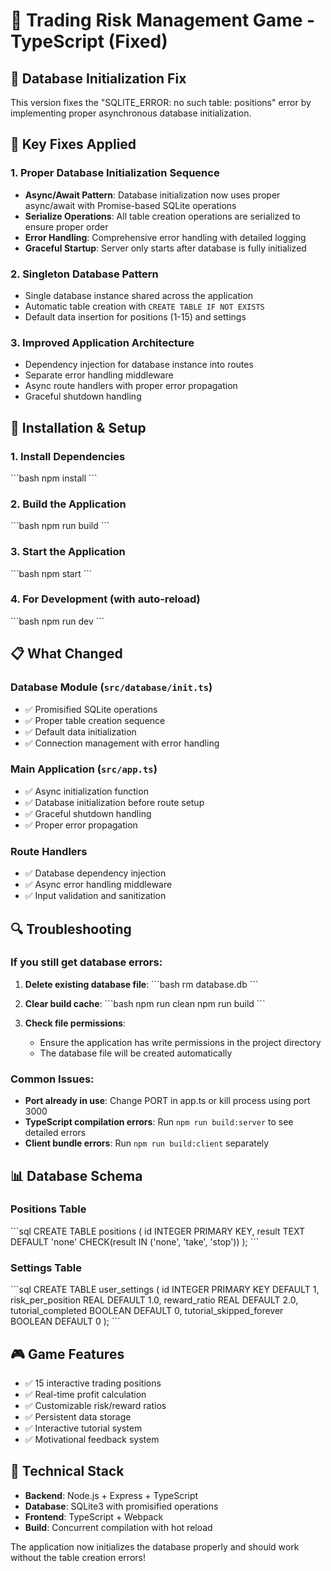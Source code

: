 # 🎯 Trading Risk Management Game - TypeScript (Fixed)

## 🚨 Database Initialization Fix

This version fixes the "SQLITE_ERROR: no such table: positions" error by implementing proper asynchronous database initialization.

## 🔧 Key Fixes Applied

### 1. Proper Database Initialization Sequence
- **Async/Await Pattern**: Database initialization now uses proper async/await with Promise-based SQLite operations
- **Serialize Operations**: All table creation operations are serialized to ensure proper order
- **Error Handling**: Comprehensive error handling with detailed logging
- **Graceful Startup**: Server only starts after database is fully initialized

### 2. Singleton Database Pattern
- Single database instance shared across the application
- Automatic table creation with `CREATE TABLE IF NOT EXISTS`
- Default data insertion for positions (1-15) and settings

### 3. Improved Application Architecture
- Dependency injection for database instance into routes
- Separate error handling middleware
- Async route handlers with proper error propagation
- Graceful shutdown handling

## 🚀 Installation & Setup

### 1. Install Dependencies
\`\`\`bash
npm install
\`\`\`

### 2. Build the Application
\`\`\`bash
npm run build
\`\`\`

### 3. Start the Application
\`\`\`bash
npm start
\`\`\`

### 4. For Development (with auto-reload)
\`\`\`bash
npm run dev
\`\`\`

## 📋 What Changed

### Database Module (`src/database/init.ts`)
- ✅ Promisified SQLite operations
- ✅ Proper table creation sequence
- ✅ Default data initialization
- ✅ Connection management with error handling

### Main Application (`src/app.ts`)
- ✅ Async initialization function
- ✅ Database initialization before route setup
- ✅ Graceful shutdown handling
- ✅ Proper error propagation

### Route Handlers
- ✅ Database dependency injection
- ✅ Async error handling middleware
- ✅ Input validation and sanitization

## 🔍 Troubleshooting

### If you still get database errors:

1. **Delete existing database file**:
   \`\`\`bash
   rm database.db
   \`\`\`

2. **Clear build cache**:
   \`\`\`bash
   npm run clean
   npm run build
   \`\`\`

3. **Check file permissions**:
   - Ensure the application has write permissions in the project directory
   - The database file will be created automatically

### Common Issues:

- **Port already in use**: Change PORT in app.ts or kill process using port 3000
- **TypeScript compilation errors**: Run `npm run build:server` to see detailed errors
- **Client bundle errors**: Run `npm run build:client` separately

## 📊 Database Schema

### Positions Table
\`\`\`sql
CREATE TABLE positions (
  id INTEGER PRIMARY KEY,
  result TEXT DEFAULT 'none' CHECK(result IN ('none', 'take', 'stop'))
);
\`\`\`

### Settings Table
\`\`\`sql
CREATE TABLE user_settings (
  id INTEGER PRIMARY KEY DEFAULT 1,
  risk_per_position REAL DEFAULT 1.0,
  reward_ratio REAL DEFAULT 2.0,
  tutorial_completed BOOLEAN DEFAULT 0,
  tutorial_skipped_forever BOOLEAN DEFAULT 0
);
\`\`\`

## 🎮 Game Features

- ✅ 15 interactive trading positions
- ✅ Real-time profit calculation
- ✅ Customizable risk/reward ratios
- ✅ Persistent data storage
- ✅ Interactive tutorial system
- ✅ Motivational feedback system

## 🔧 Technical Stack

- **Backend**: Node.js + Express + TypeScript
- **Database**: SQLite3 with promisified operations
- **Frontend**: TypeScript + Webpack
- **Build**: Concurrent compilation with hot reload

The application now initializes the database properly and should work without the table creation errors!
